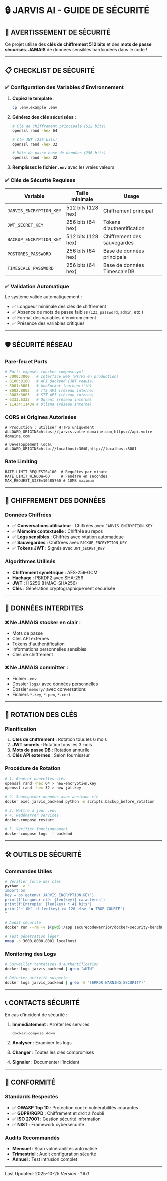 # 🔒 JARVIS AI - GUIDE DE SÉCURITÉ

## 🚨 AVERTISSEMENT DE SÉCURITÉ

Ce projet utilise des **clés de chiffrement 512 bits** et des **mots de passe sécurisés**. 
**JAMAIS** de données sensibles hardcodées dans le code !

---

## 📋 CHECKLIST DE SÉCURITÉ

### ✅ Configuration des Variables d'Environnement

1. **Copiez le template** :
   ```bash
   cp .env.example .env
   ```

2. **Générez des clés sécurisées** :
   ```bash
   # Clé de chiffrement principale (512 bits)
   openssl rand -hex 64
   
   # Clé JWT (256 bits)  
   openssl rand -hex 32
   
   # Mots de passe base de données (256 bits)
   openssl rand -hex 32
   ```

3. **Remplissez le fichier `.env`** avec les vraies valeurs

### ✅ Clés de Sécurité Requises

| Variable | Taille minimale | Usage |
|----------|----------------|--------|
| `JARVIS_ENCRYPTION_KEY` | 512 bits (128 hex) | Chiffrement principal |
| `JWT_SECRET_KEY` | 256 bits (64 hex) | Tokens d'authentification |
| `BACKUP_ENCRYPTION_KEY` | 512 bits (128 hex) | Chiffrement des sauvegardes |
| `POSTGRES_PASSWORD` | 256 bits (64 hex) | Base de données principale |
| `TIMESCALE_PASSWORD` | 256 bits (64 hex) | Base de données TimescaleDB |

### ✅ Validation Automatique

Le système valide automatiquement :
- ✅ Longueur minimale des clés de chiffrement
- ✅ Absence de mots de passe faibles (`123`, `password`, `admin`, etc.)
- ✅ Format des variables d'environnement
- ✅ Présence des variables critiques

---

## 🛡️ SÉCURITÉ RÉSEAU

### Pare-feu et Ports

```yaml
# Ports exposés (docker-compose.yml)
- 3000:3000   # Interface web (HTTPS en production)
- 8100:8100   # API Backend (JWT requis)
- 8001:8001   # WebSocket (authentifié)
- 8002:8002   # TTS API (réseau interne)
- 8003:8003   # STT API (réseau interne) 
- 6333:6333   # Qdrant (réseau interne)
- 11434:11434 # Ollama (réseau interne)
```

### CORS et Origines Autorisées

```env
# Production : utiliser HTTPS uniquement
ALLOWED_ORIGINS=https://jarvis.votre-domaine.com,https://api.votre-domaine.com

# Développement local
ALLOWED_ORIGINS=http://localhost:3000,http://localhost:8001
```

### Rate Limiting

```env
RATE_LIMIT_REQUESTS=100  # Requêtes par minute
RATE_LIMIT_WINDOW=60     # Fenêtre en secondes
MAX_REQUEST_SIZE=10485760 # 10MB maximum
```

---

## 🔐 CHIFFREMENT DES DONNÉES

### Données Chiffrées

- ✅ **Conversations utilisateur** : Chiffrées avec `JARVIS_ENCRYPTION_KEY`
- ✅ **Mémoire contextuelle** : Chiffrée au repos
- ✅ **Logs sensibles** : Chiffrés avec rotation automatique
- ✅ **Sauvegardes** : Chiffrées avec `BACKUP_ENCRYPTION_KEY`
- ✅ **Tokens JWT** : Signés avec `JWT_SECRET_KEY`

### Algorithmes Utilisés

- **Chiffrement symétrique** : AES-256-GCM
- **Hachage** : PBKDF2 avec SHA-256
- **JWT** : HS256 (HMAC-SHA256)
- **Clés** : Génération cryptographiquement sécurisée

---

## 🚫 DONNÉES INTERDITES

### ❌ Ne JAMAIS stocker en clair :

- Mots de passe
- Clés API externes
- Tokens d'authentification
- Informations personnelles sensibles
- Clés de chiffrement

### ❌ Ne JAMAIS committer :

- Fichier `.env`
- Dossier `logs/` avec données personnelles
- Dossier `memory/` avec conversations
- Fichiers `*.key`, `*.pem`, `*.cert`

---

## 🔄 ROTATION DES CLÉS

### Planification

1. **Clés de chiffrement** : Rotation tous les 6 mois
2. **JWT secrets** : Rotation tous les 3 mois
3. **Mots de passe DB** : Rotation annuelle
4. **Clés API externes** : Selon fournisseur

### Procédure de Rotation

```bash
# 1. Générer nouvelles clés
openssl rand -hex 64 > new-encryption.key
openssl rand -hex 32 > new-jwt.key

# 2. Sauvegarder données avec ancienne clé
docker exec jarvis_backend python -m scripts.backup_before_rotation

# 3. Mettre à jour .env
# 4. Redémarrer services
docker-compose restart

# 5. Vérifier fonctionnement
docker-compose logs -f backend
```

---

## 🛠️ OUTILS DE SÉCURITÉ

### Commandes Utiles

```bash
# Vérifier force des clés
python -c "
import os
key = os.getenv('JARVIS_ENCRYPTION_KEY')
print(f'Longueur clé: {len(key)} caractères')
print(f'Entropie: {len(key) * 4} bits')
print('✅ OK' if len(key) >= 128 else '❌ TROP COURTE')
"

# Audit sécurité
docker run --rm -v $(pwd):/app securecodewarrior/docker-security-benchmark

# Test pénétration léger
nmap -p 3000,8000,8001 localhost
```

### Monitoring des Logs

```bash
# Surveiller tentatives d'authentification
docker logs jarvis_backend | grep "AUTH"

# Détecter activité suspecte
docker logs jarvis_backend | grep -E "(ERROR|WARNING|SECURITY)"
```

---

## 📞 CONTACTS SÉCURITÉ

En cas d'incident de sécurité :

1. **Immédiatement** : Arrêter les services
   ```bash
   docker-compose down
   ```

2. **Analyser** : Examiner les logs
3. **Changer** : Toutes les clés compromises  
4. **Signaler** : Documenter l'incident

---

## 🎯 CONFORMITÉ

### Standards Respectés

- ✅ **OWASP Top 10** : Protection contre vulnérabilités courantes
- ✅ **GDPR/RGPD** : Chiffrement et droit à l'oubli
- ✅ **ISO 27001** : Gestion sécurité information
- ✅ **NIST** : Framework cybersécurité

### Audits Recommandés

- **Mensuel** : Scan vulnérabilités automatisé
- **Trimestriel** : Audit configuration sécurité
- **Annuel** : Test intrusion complet

---

Last Updated: 2025-10-25
*Version : 1.9.0*
